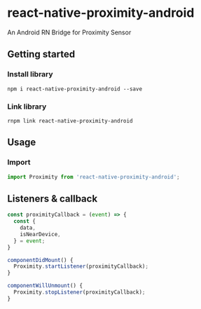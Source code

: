 # react-native-proximity-android
An Android RN Bridge for Proximity Sensor

## Getting started

### Install library

```
npm i react-native-proximity-android --save
```

### Link library

```
rnpm link react-native-proximity-android
```

## Usage

### Import

```js
import Proximity from 'react-native-proximity-android';
```

## Listeners & callback

```js
const proximityCallback = (event) => {
  const {
    data,
    isNearDevice,
  } = event;
}

componentDidMount() {
  Proximity.startListener(proximityCallback);
}

componentWillUnmount() {
  Proximity.stopListener(proximityCallback);
}
```
